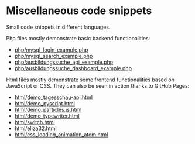 # Miscellaneous code snippets

Small code snippets in different languages. 

Php files mostly demonstrate basic backend functionalities:

- [php/mysql_login_example.php](https://github.com/AndreasFischer1985/code-snippets/blob/master/php/mysql_login_example.php) 
- [php/mysql_search_example.php](https://github.com/AndreasFischer1985/code-snippets/blob/master/php/mysql_search_example.php) 
- [php/ausbildungssuche_api_example.php](https://github.com/AndreasFischer1985/code-snippets/blob/master/php/ausbildungssuche_api_example.php)
- [php/ausbildungssuche_dashboard_example.php](https://github.com/AndreasFischer1985/code-snippets/blob/master/php/ausbildungssuche_dashboard_example.php)

Html files mostly demonstrate some frontend functionalities based on JavaScript or CSS. They can also be seen in action thanks to GitHub Pages:

- [html/demo_tagesschau-api.html](https://andreasfischer1985.github.io/code-snippets/html/demo_tagesschau-api.html)
- [html/demo_pyscript.html](https://andreasfischer1985.github.io/code-snippets/html/demo_pyscript.html)
- [html/demo_particles.js.html](https://andreasfischer1985.github.io/code-snippets/html/demo_particles.js.html)
- [html/demo_typewriter.html](https://andreasfischer1985.github.io/code-snippets/html/demo_typewriter.html)
- [html/switch.html](https://andreasfischer1985.github.io/code-snippets/html/switch.html)
- [html/eliza32.html](https://andreasfischer1985.github.io/code-snippets/html/eliza32.html)
- [html/css_loading_animation_atom.html](https://andreasfischer1985.github.io/code-snippets/html/css_loading_animation_atom.html)


